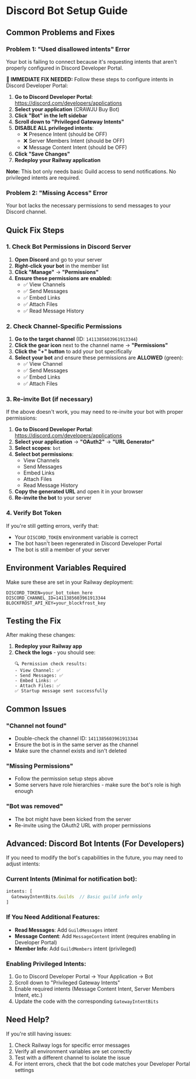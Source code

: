 # Discord Bot Setup Guide

## Common Problems and Fixes

### Problem 1: "Used disallowed intents" Error
Your bot is failing to connect because it's requesting intents that aren't properly configured in Discord Developer Portal.

**🔧 IMMEDIATE FIX NEEDED:** Follow these steps to configure intents in Discord Developer Portal:

1. **Go to Discord Developer Portal**: https://discord.com/developers/applications
2. **Select your application** (CRAWJU Buy Bot)
3. **Click "Bot" in the left sidebar**
4. **Scroll down to "Privileged Gateway Intents"**
5. **DISABLE ALL privileged intents**:
   - ❌ Presence Intent (should be OFF)
   - ❌ Server Members Intent (should be OFF) 
   - ❌ Message Content Intent (should be OFF)
6. **Click "Save Changes"**
7. **Redeploy your Railway application**

**Note:** This bot only needs basic Guild access to send notifications. No privileged intents are required.

### Problem 2: "Missing Access" Error  
Your bot lacks the necessary permissions to send messages to your Discord channel.

## Quick Fix Steps

### 1. Check Bot Permissions in Discord Server

1. **Open Discord** and go to your server
2. **Right-click your bot** in the member list
3. **Click "Manage"** → **"Permissions"**
4. **Ensure these permissions are enabled:**
   - ✅ View Channels
   - ✅ Send Messages
   - ✅ Embed Links
   - ✅ Attach Files
   - ✅ Read Message History

### 2. Check Channel-Specific Permissions

1. **Go to the target channel** (ID: `1411385603961913344`)
2. **Click the gear icon** next to the channel name → **"Permissions"**
3. **Click the "+" button** to add your bot specifically
4. **Select your bot** and ensure these permissions are **ALLOWED** (green):
   - ✅ View Channel
   - ✅ Send Messages
   - ✅ Embed Links
   - ✅ Attach Files

### 3. Re-invite Bot (if necessary)

If the above doesn't work, you may need to re-invite your bot with proper permissions:

1. **Go to Discord Developer Portal**: https://discord.com/developers/applications
2. **Select your application** → **"OAuth2"** → **"URL Generator"**
3. **Select scopes**: `bot`
4. **Select bot permissions**:
   - View Channels
   - Send Messages
   - Embed Links
   - Attach Files
   - Read Message History
5. **Copy the generated URL** and open it in your browser
6. **Re-invite the bot** to your server

### 4. Verify Bot Token

If you're still getting errors, verify that:
- Your `DISCORD_TOKEN` environment variable is correct
- The bot hasn't been regenerated in Discord Developer Portal
- The bot is still a member of your server

## Environment Variables Required

Make sure these are set in your Railway deployment:

```
DISCORD_TOKEN=your_bot_token_here
DISCORD_CHANNEL_ID=1411385603961913344
BLOCKFROST_API_KEY=your_blockfrost_key
```

## Testing the Fix

After making these changes:
1. **Redeploy your Railway app**
2. **Check the logs** - you should see:
   ```
   🔍 Permission check results:
   - View Channel: ✅
   - Send Messages: ✅
   - Embed Links: ✅
   - Attach Files: ✅
   ✅ Startup message sent successfully
   ```

## Common Issues

### "Channel not found"
- Double-check the channel ID: `1411385603961913344`
- Ensure the bot is in the same server as the channel
- Make sure the channel exists and isn't deleted

### "Missing Permissions" 
- Follow the permission setup steps above
- Some servers have role hierarchies - make sure the bot's role is high enough

### "Bot was removed"
- The bot might have been kicked from the server
- Re-invite using the OAuth2 URL with proper permissions

## Advanced: Discord Bot Intents (For Developers)

If you need to modify the bot's capabilities in the future, you may need to adjust intents:

### Current Intents (Minimal for notification bot):
```javascript
intents: [
  GatewayIntentBits.Guilds  // Basic guild info only
]
```

### If You Need Additional Features:
- **Read Messages**: Add `GuildMessages` intent
- **Message Content**: Add `MessageContent` intent (requires enabling in Developer Portal)
- **Member Info**: Add `GuildMembers` intent (privileged)

### Enabling Privileged Intents:
1. Go to Discord Developer Portal → Your Application → Bot
2. Scroll down to "Privileged Gateway Intents"
3. Enable required intents (Message Content Intent, Server Members Intent, etc.)
4. Update the code with the corresponding `GatewayIntentBits`

## Need Help?

If you're still having issues:
1. Check Railway logs for specific error messages
2. Verify all environment variables are set correctly
3. Test with a different channel to isolate the issue
4. For intent errors, check that the bot code matches your Developer Portal settings
